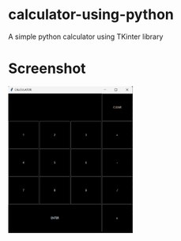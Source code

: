 # calculator-using-python
A simple python calculator using TKinter library

# Screenshot

<p>
  <img width=50% src="demo_calc.png">
</p>

